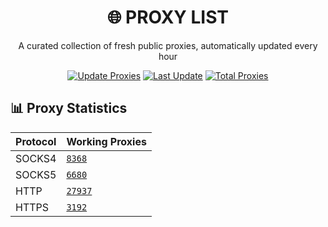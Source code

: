 <div align="center">

# 🌐 PROXY LIST

A curated collection of fresh public proxies, automatically updated every hour

[![Update Proxies](https://github.com/handeveloper1/Proxy/actions/workflows/blank.yml/badge.svg)](https://github.com/handeveloper1/Proxy/actions/workflows/blank.yml)
[![Last Update](https://img.shields.io/badge/Updated-2025.04.01/15:02:36Z-brightgreen.svg)](#)
[![Total Proxies](https://img.shields.io/badge/Total%20Proxies-46177-blue.svg)](#)

</div>

## 📊 Proxy Statistics
| Protocol | Working Proxies |
|----------|----------------|
| SOCKS4   | [`8368`](https://raw.githubusercontent.com/handeveloper1/Proxy/refs/heads/main/proxies/socks4.txt) |
| SOCKS5   | [`6680`](https://raw.githubusercontent.com/handeveloper1/Proxy/refs/heads/main/proxies/socks5.txt) |
| HTTP     | [`27937`](https://raw.githubusercontent.com/handeveloper1/Proxy/refs/heads/main/proxies/http.txt) |
| HTTPS    | [`3192`](https://raw.githubusercontent.com/handeveloper1/Proxy/refs/heads/main/proxies/https.txt) |

